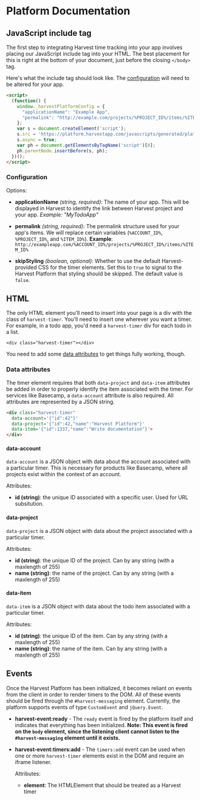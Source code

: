 # Platform Documentation

## JavaScript include tag

The first step to integrating Harvest time tracking into your app involves
placing our JavaScript include tag into your HTML. The best placement for this
is right at the bottom of your document, just before the closing `</body>` tag.

Here's what the include tag should look like. The
[configuration](#configuration) will need to be altered for your app.

```html
<script>
  (function() {
    window._harvestPlatformConfig = {
      "applicationName": "Example App",
      "permalink": "http://example.com/projects/%PROJECT_ID%/items/%ITEM_ID%"
    };
    var s = document.createElement('script');
    s.src = 'https://platform.harvestapp.com/javascripts/generated/platform.js';
    s.async = true;
    var ph = document.getElementsByTagName('script')[0];
    ph.parentNode.insertBefore(s, ph);
  })();
</script>
```

### Configuration

Options:

- **applicationName** _(string, required)_: The name of your app. This will be displayed in
  Harvest to identify the link between Harvest project and your app. *Example:
  "MyTodoApp"*

- **permalink** _(string, required)_: The permalink structure used for your
  app's items. We will replace certain variables (`%ACCOUNT_ID%`, `%PROJECT_ID%`, and `%ITEM_ID%`). **Example**: `http://exampleapp.com/%ACCOUNT_ID%/projects/%PROJECT_ID%/items/%ITEM_ID%`

- **skipStyling** _(boolean, optional)_: Whether to use the default Harvest-provided CSS for the timer elements. Set this to `true` to signal to the Harvest Platform that styling should be skipped. The default value is `false`.

## HTML

The only HTML element you'll need to insert into your page is a div with the
class of `harvest-timer`. You'll need to insert one wherever you want a timer.
For example, in a todo app, you'd need a `harvest-timer` div for each todo in a
list.

	<div class="harvest-timer"></div>
	
You need to add some [data attributes](#data-attributes) to get things fully
working, though.

### Data attributes

The timer element requires that both `data-project` and `data-item` attributes
be added in order to properly identify the item associated with the timer. For
services like Basecamp, a `data-account` attribute is also required. All
attributes are represented by a JSON string.

```html
<div class="harvest-timer" 
  data-account='{"id":42"}'
  data-project='{"id":42,"name":"Harvest Platform"}'
  data-item='{"id":1337,"name":"Write documentation"}'>
</div>
```

#### data-account

`data-account` is a JSON object with data about the account associated with a
particular timer. This is necessary for products like Basecamp, where all
projects exist within the context of an account.

Attributes:

- **id (string)**: the unique ID associated with a specific user. Used for URL subsitution.

#### data-project

`data-project` is a JSON object with data about the project associated with a
particular timer.

Attributes:

- **id (string)**: the unique ID of the project. Can by any string (with a
  maxlength of 255)
- **name (string)**: the name of the project. Can by any string (with a
  maxlength of 255)

#### data-item

`data-item` is a JSON object with data about the todo item associated with a
particular timer.

Attributes:

- **id (string)**: the unique ID of the item. Can by any string (with a
  maxlength of 255)
- **name (string)**: the name of the item. Can by any string (with a maxlength
  of 255)

## Events

Once the Harvest Platform has been initialized, it becomes reliant on events
from the client in order to render timers to the DOM. All of these events
should be fired through the `#harvest-messaging` element. Currently, the
platform supports events of type `CustomEvent` and `jQuery.Event`.

- **harvest-event:ready** - The `ready` event is fired by the platform itself
  and indicates that everything has been initialized. **Note: This event is
  fired on the `body` element, since the listening client cannot listen to the
  `#harvest-messaging` element until it exists.**

- **harvest-event:timers:add** - The `timers:add` event can be used when one or
  more `harvest-timer` elements exist in the DOM and require an iframe
  listener.

    Attributes:
    
    - **element**: The HTMLElement that should be treated as a Harvest timer
